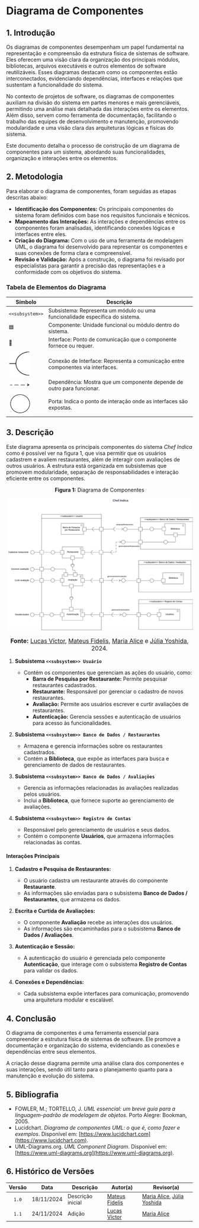 
# Diagrama de Componentes  

## 1. Introdução  
Os diagramas de componentes desempenham um papel fundamental na representação e compreensão da estrutura física de sistemas de software. Eles oferecem uma visão clara da organização dos principais módulos, bibliotecas, arquivos executáveis e outros elementos de software reutilizáveis. Esses diagramas destacam como os componentes estão interconectados, evidenciando dependências, interfaces e relações que sustentam a funcionalidade do sistema.

No contexto de projetos de software, os diagramas de componentes auxiliam na divisão do sistema em partes menores e mais gerenciáveis, permitindo uma análise mais detalhada das interações entre os elementos. Além disso, servem como ferramenta de documentação, facilitando o trabalho das equipes de desenvolvimento e manutenção, promovendo modularidade e uma visão clara das arquiteturas lógicas e físicas do sistema.

Este documento detalha o processo de construção de um diagrama de componentes para um sistema, abordando suas funcionalidades, organização e interações entre os elementos.

## 2. Metodologia  
Para elaborar o diagrama de componentes, foram seguidas as etapas descritas abaixo:

- **Identificação dos Componentes:** Os principais componentes do sistema foram definidos com base nos requisitos funcionais e técnicos.  
- **Mapeamento das Interações:** As interações e dependências entre os componentes foram analisadas, identificando conexões lógicas e interfaces entre eles.  
- **Criação do Diagrama:** Com o uso de uma ferramenta de modelagem UML, o diagrama foi desenvolvido para representar os componentes e suas conexões de forma clara e compreensível.  
- **Revisão e Validação:** Após a construção, o diagrama foi revisado por especialistas para garantir a precisão das representações e a conformidade com os objetivos do sistema.

### Tabela de Elementos do Diagrama  

| **Símbolo**             | **Descrição**                                                              |
|-------------------------|---------------------------------------------------------------------------|
| `<<subsystem>>`         | Subsistema: Representa um módulo ou uma funcionalidade específica do sistema. |
| 🟦                       | Componente: Unidade funcional ou módulo dentro do sistema.                  |
| 📄                       | Interface: Ponto de comunicação que o componente fornece ou requer.         |
| <img src="https://github.com/UnBArqDsw2024-2/2024.2_G10_Recomendacao_Entrega_02/blob/modelagem-componentes/docs/imagens/solicita%C3%A7%C3%A3o_de%20interface.png?raw=true" alt="Diagrama de Classes" width="60"> | Conexão de Interface: Representa a comunicação entre componentes via interfaces. |
| <img src="https://github.com/UnBArqDsw2024-2/2024.2_G10_Recomendacao_Entrega_02/blob/modelagem-componentes/docs/imagens/depedencia.png?raw=trueg" alt="Diagrama de Classes" width="60"> | Dependência: Mostra que um componente depende de outro para funcionar.      |
| <img src="https://github.com/UnBArqDsw2024-2/2024.2_G10_Recomendacao_Entrega_02/blob/modelagem-componentes/docs/imagens/porta.png?raw=true" alt="Diagrama de Classes" width="60">               | Porta: Indica o ponto de interação onde as interfaces são expostas.         |

## 3. Descrição  

Este diagrama apresenta os principais componentes do sistema *Chef Indica* como é possível ver na figura 1, que visa permitir que os usuários cadastrem e avaliem restaurantes, além de interagir com avaliações de outros usuários. A estrutura está organizada em subsistemas que promovem modularidade, separação de responsabilidades e interação eficiente entre os componentes.

<center>
<p style="text-align: center"><b>Figura 1:</b> Diagrama de Componentes</p>
<div align="center">
<img src="https://github.com/UnBArqDsw2024-2/2024.2_G10_Recomendacao_Entrega_02/blob/modelagem-componentes/docs/imagens/Diagrama%20de%20Componentes%20-%20ChefIndica.png?raw=true" alt="Diagrama de Classes" >
</div>
<font size="3"><p style="text-align: center"><b>Fonte:</b> <a href="https://github.com/Lucas13032003">Lucas Víctor</a>, <a href="https://github.com/MatsFidelis">Mateus Fidelis</a>, <a href="https://github.com/Maliz30">Maria Alice</a> e <a href="https://github.com/juliaryoshida">Júlia Yoshida</a>, 2024.</p></font>
</center>

1. **Subsistema `<<subsystem>> Usuário`**
   - Contém os componentes que gerenciam as ações do usuário, como:
     - **Barra de Pesquisa por Restaurante:** Permite pesquisar restaurantes cadastrados.
     - **Restaurante:** Responsável por gerenciar o cadastro de novos restaurantes.
     - **Avaliação:** Permite aos usuários escrever e curtir avaliações de restaurantes.
     - **Autenticação:** Gerencia sessões e autenticação de usuários para acesso às funcionalidades.

2. **Subsistema `<<subsystem>> Banco de Dados / Restaurantes`**
   - Armazena e gerencia informações sobre os restaurantes cadastrados.
   - Contém a **Biblioteca**, que expõe as interfaces para busca e gerenciamento de dados de restaurantes.

3. **Subsistema `<<subsystem>> Banco de Dados / Avaliações`**
   - Gerencia as informações relacionadas às avaliações realizadas pelos usuários.
   - Inclui a **Biblioteca**, que fornece suporte ao gerenciamento de avaliações.

4. **Subsistema `<<subsystem>> Registro de Contas`**
   - Responsável pelo gerenciamento de usuários e seus dados.
   - Contém o componente **Usuários**, que armazena informações relacionadas às contas.

#### **Interações Principais**

1. **Cadastro e Pesquisa de Restaurantes:**
   - O usuário cadastra um restaurante através do componente **Restaurante**.
   - As informações são enviadas para o subsistema **Banco de Dados / Restaurantes**, que armazena os dados.

2. **Escrita e Curtida de Avaliações:**
   - O componente **Avaliação** recebe as interações dos usuários.
   - As informações são encaminhadas para o subsistema **Banco de Dados / Avaliações**.

3. **Autenticação e Sessão:**
   - A autenticação do usuário é gerenciada pelo componente **Autenticação**, que interage com o subsistema **Registro de Contas** para validar os dados.

4. **Conexões e Dependências:**
   - Cada subsistema expõe interfaces para comunicação, promovendo uma arquitetura modular e escalável.

## 4. Conclusão  
O diagrama de componentes é uma ferramenta essencial para compreender a estrutura física de sistemas de software. Ele promove a documentação e organização do sistema, evidenciando as conexões e dependências entre seus elementos.

A criação desse diagrama permite uma análise clara dos componentes e suas interações, sendo útil tanto para o planejamento quanto para a manutenção e evolução do sistema.

## 5. Bibliografia  
- FOWLER, M.; TORTELLO, J. *UML essencial: um breve guia para a linguagem-padrão de modelagem de objetos*. Porto Alegre: Bookman, 2005.  
- Lucidchart. *Diagrama de componentes UML: o que é, como fazer e exemplos*. Disponível em: [https://www.lucidchart.com](https://www.lucidchart.com).  
- UML-Diagrams.org. *UML Component Diagram*. Disponível em: [https://www.uml-diagrams.org](https://www.uml-diagrams.org).  

## 6. Histórico de Versões  

| **Versão** | **Data**       | **Descrição**         | **Autor(a)**                          | **Revisor(a)**                     |
|:----------:|----------------|-----------------------|---------------------------------------|------------------------------------|
| `1.0`      | 18/11/2024     | Descrição inicial     | [Mateus Fidelis](https://github.com/MatsFidelis) | [Maria Alice](https://github.com/Maliz30), [Júlia Yoshida](https://github.com/juliaryoshida) |  
| `1.1`  | 24/11/2024 | Adição  | [Lucas Víctor](https://github.com/Lucas13032003) |[Maria Alice](https://github.com/Maliz30)|
